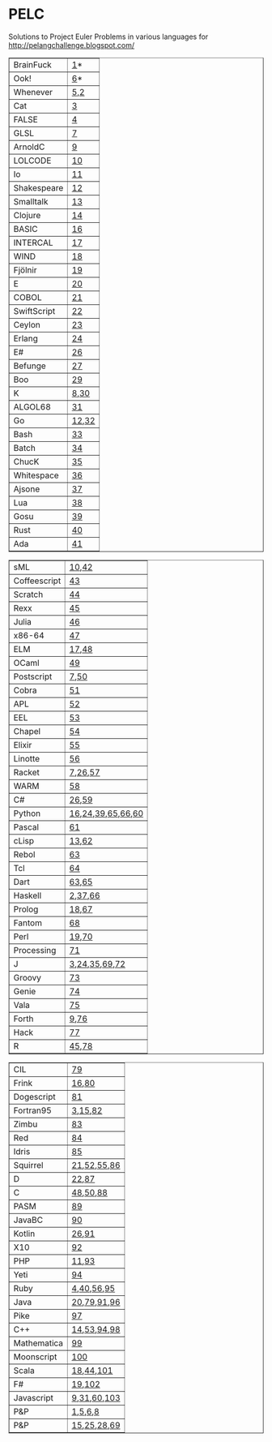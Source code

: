 PELC
====

Solutions to Project Euler Problems in various languages for http://pelangchallenge.blogspot.com/
<div><table border="1" id="progress">
<tbody>
<tr class="alt">
<td>BrainFuck</td>
<td><a href="http://github.com/drsam94/PELC/blob/master/e1.bf">1</a>*</td></tr>
<tr>
<td>Ook!</td>
<td><a href="http://github.com/drsam94/PELC/blob/master/e6.ook">6</a>*</td></tr>
<tr class="alt">
<td>Whenever</td>
<td><a href="http://github.com/drsam94/PELC/blob/master/e5.we">5</a>,<a href="http://github.com/drsam94/PELC/blob/master/e2.we">2</a></td></tr>
<tr>
<td>Cat</td>
<td><a href="http://github.com/drsam94/PELC/blob/master/e3.cat">3</a></td></tr>
<tr class="alt">
<td>FALSE</td>
<td><a href="http://github.com/drsam94/PELC/blob/master/e4.f">4</a></td></tr>
<tr>
<td>GLSL</td>
<td><a href="http://github.com/drsam94/PELC/blob/master/e7.pix">7</a></td></tr>
<tr class="alt">
<td>ArnoldC</td>
<td><a href="http://github.com/drsam94/PELC/blob/master/e9.arnoldc">9</a></td></tr>
<tr>
<td>LOLCODE</td>
<td><a href="http://github.com/drsam94/PELC/blob/master/e10.lol">10</a></td></tr>
<tr class="alt">
<td>Io</td>
<td><a href="http://github.com/drsam94/PELC/blob/master/e11.io">11</a></td></tr>
<tr>
<td>Shakespeare</td>
<td><a href="http://github.com/drsam94/PELC/blob/master/e12.spl">12</a></td></tr>
<tr class="alt">
<td>Smalltalk</td>
<td><a href="http://github.com/drsam94/PELC/blob/master/e13.st">13</a></td></tr>
<tr>
<td>Clojure</td>
<td><a href="http://github.com/drsam94/PELC/blob/master/e14.clj">14</a></td></tr>
<tr class="alt">
<td>BASIC</td>
<td><a href="http://github.com/drsam94/PELC/blob/master/e16.bas">16</a></td></tr>
<tr>
<td>INTERCAL</td>
<td><a href="http://github.com/drsam94/PELC/blob/master/e17.i">17</a></td></tr>
<tr class="alt">
<td>WIND</td>
<td><a href="http://github.com/drsam94/PELC/blob/master/e18.s">18</a></td></tr>
<tr>
<td>Fjölnir</td>
<td><a href="http://github.com/drsam94/PELC/blob/master/e19.fjo">19</a></td></tr>
<tr class="alt">
<td>E</td>
<td><a href="http://github.com/drsam94/PELC/blob/master/e20.e">20</a></td></tr>
<tr>
<td>COBOL</td>
<td><a href="http://github.com/drsam94/PELC/blob/master/e21.cbl">21</a></td></tr>
<tr class="alt">
<td>SwiftScript</td>
<td><a href="http://github.com/drsam94/PELC/blob/master/e22.swift">22</a></td></tr>
<tr>
<td>Ceylon</td>
<td><a href="http://github.com/drsam94/PELC/blob/master/e23.ceylon">23</a></td></tr>
<tr class="alt">
<td>Erlang</td>
<td><a href="http://github.com/drsam94/PELC/blob/master/e24.erl">24</a></td></tr>
<tr>
<td>E#</td>
<td><a href="http://github.com/drsam94/PELC/blob/master/e26.es">26</a></td></tr>
<tr class="alt">
<td>Befunge</td>
<td><a href="http://github.com/drsam94/PELC/blob/master/e27.fun">27</a></td></tr>
<tr>
<td>Boo</td>
<td><a href="http://github.com/drsam94/PELC/blob/master/e29.boo">29</a></td></tr>
<tr class="alt">
<td>K</td>
<td><a href="http://github.com/drsam94/PELC/blob/master/e8.k">8</a>,<a href="http://github.com/drsam94/PELC/blob/master/e30.k">30</a></td></tr>
<tr>
<td>ALGOL68</td>
<td><a href="http://github.com/drsam94/PELC/blob/master/e31.alg">31</a></td></tr>
<tr class="alt">
<td>Go</td>
<td><a href="http://github.com/drsam94/PELC/blob/master/e12.go">12</a>,<a href="http://github.com/drsam94/PELC/blob/master/e32.go">32</a></td></tr>
<tr>
<td>Bash</td>
<td><a href="http://github.com/drsam94/PELC/blob/master/e33.sh">33</a></td></tr>
<tr class="alt">
<td>Batch</td>
<td><a href="http://github.com/drsam94/PELC/blob/master/e34.bat">34</a></td></tr>
<tr>
<td>ChucK</td>
<td><a href="http://github.com/drsam94/PELC/blob/master/e35.chk">35</a></td></tr>
<tr class="alt">
<td>Whitespace</td>
<td><a href="http://github.com/drsam94/PELC/blob/master/e36.ws">36</a></td></tr>
<tr>
<td>Ajsone</td>
<td><a href="http://github.com/drsam94/PELC/blob/master/e37.json">37</a></td></tr>
<tr class="alt">
<td>Lua</td>
<td><a href="http://github.com/drsam94/PELC/blob/master/e38.lua">38</a></td></tr>
<tr>
<td>Gosu</td>
<td><a href="http://github.com/drsam94/PELC/blob/master/e39.gsp">39</a></td></tr>
<tr class="alt">
<td>Rust</td>
<td><a href="http://github.com/drsam94/PELC/blob/master/e40.rs">40</a></td></tr>
<tr>
<td>Ada</td>
<td><a href="http://github.com/drsam94/PELC/blob/master/e41.adb">41</a></td></tr>
</tbody></table></div>
<div><table border="1" id="progress">
<tbody>
<tr class="alt">
<td>sML</td>
<td><a href="http://github.com/drsam94/PELC/blob/master/e10.sml">10</a>,<a href="http://github.com/drsam94/PELC/blob/master/e42.sml">42</a></td></tr>
<tr>
<td>Coffeescript</td>
<td><a href="http://github.com/drsam94/PELC/blob/master/e43.coffee">43</a></td></tr>
<tr class="alt">
<td>Scratch</td>
<td><a href="http://github.com/drsam94/PELC/blob/master/e44.png">44</a></td></tr>
<tr>
<td>Rexx</td>
<td><a href="http://github.com/drsam94/PELC/blob/master/e45.rexx">45</a></td></tr>
<tr class="alt">
<td>Julia</td>
<td><a href="http://github.com/drsam94/PELC/blob/master/e46.ju">46</a></td></tr>
<tr>
<td>x86-64</td>
<td><a href="http://github.com/drsam94/PELC/blob/master/e47.s">47</a></td></tr>
<tr class="alt">
<td>ELM</td>
<td><a href="http://github.com/drsam94/PELC/blob/master/e17.elm">17</a>,<a href="http://github.com/drsam94/PELC/blob/master/e48.elm">48</a></td></tr>
<tr>
<td>OCaml</td>
<td><a href="http://github.com/drsam94/PELC/blob/master/e49.ocaml">49</a></td></tr>
<tr class="alt">
<td>Postscript</td>
<td><a href="http://github.com/drsam94/PELC/blob/master/e7.ps">7</a>,<a href="http://github.com/drsam94/PELC/blob/master/e50.ps">50</a></td></tr>
<tr>
<td>Cobra</td>
<td><a href="http://github.com/drsam94/PELC/blob/master/e51.cobra">51</a></td></tr>
<tr class="alt">
<td>APL</td>
<td><a href="http://github.com/drsam94/PELC/blob/master/e52.apl">52</a></td></tr>
<tr>
<td>EEL</td>
<td><a href="http://github.com/drsam94/PELC/blob/master/e53.eel">53</a></td></tr>
<tr class="alt">
<td>Chapel</td>
<td><a href="http://github.com/drsam94/PELC/blob/master/e54.chpl">54</a></td></tr>
<tr>
<td>Elixir</td>
<td><a href="http://github.com/drsam94/PELC/blob/master/e55.ex">55</a></td></tr>
<tr class="alt">
<td>Linotte</td>
<td><a href="http://github.com/drsam94/PELC/blob/master/e56.liv">56</a></td></tr>
<tr>
<td>Racket</td>
<td><a href="http://github.com/drsam94/PELC/blob/master/e7.rkt">7</a>,<a href="http://github.com/drsam94/PELC/blob/master/e26.rkt">26</a>,<a href="http://github.com/drsam94/PELC/blob/master/e57.rkt">57</a></td></tr>
<tr class="alt">
<td>WARM</td>
<td><a href="http://github.com/drsam94/PELC/blob/master/e58.s">58</a></td></tr>
<tr>
<td>C#</td>
<td><a href="http://github.com/drsam94/PELC/blob/master/e26.cs">26</a>,<a href="http://github.com/drsam94/PELC/blob/master/e59.cs">59</a></td></tr>
<tr class="alt">
<td>Python</td>
<td><a href="http://github.com/drsam94/PELC/blob/master/e16.py">16</a>,<a href="http://github.com/drsam94/PELC/blob/master/e24.py">24</a>,<a href="http://github.com/drsam94/PELC/blob/master/e39.py">39</a>,<a href="http://github.com/drsam94/PELC/blob/master/e65.py">65</a>,<a href="http://github.com/drsam94/PELC/blob/master/e66.py">66</a>,<a href="http://github.com/drsam94/PELC/blob/master/e60.py">60</a></td></tr>
<tr>
<td>Pascal</td>
<td><a href="http://github.com/drsam94/PELC/blob/master/e61.pas">61</a></td></tr>
<tr class="alt">
<td>cLisp</td>
<td><a href="http://github.com/drsam94/PELC/blob/master/e13.lisp">13</a>,<a href="http://github.com/drsam94/PELC/blob/master/e62.lisp">62</a></td></tr>
<tr>
<td>Rebol</td>
<td><a href="http://github.com/drsam94/PELC/blob/master/e63.reb">63</a></td></tr>
<tr class="alt">
<td>Tcl</td>
<td><a href="http://github.com/drsam94/PELC/blob/master/e64.tcl">64</a></td></tr>
<tr>
<td>Dart</td>
<td><a href="http://github.com/drsam94/PELC/blob/master/e63.dart">63</a>,<a href="http://github.com/drsam94/PELC/blob/master/e65.dart">65</a></td></tr>
<tr class="alt">
<td>Haskell</td>
<td><a href="http://github.com/drsam94/PELC/blob/master/e2.hs">2</a>,<a href="http://github.com/drsam94/PELC/blob/master/e37.hs">37</a>,<a href="http://github.com/drsam94/PELC/blob/master/e66.hs">66</a></td></tr>
<tr>
<td>Prolog</td>
<td><a href="http://github.com/drsam94/PELC/blob/master/e18.pl">18</a>,<a href="http://github.com/drsam94/PELC/blob/master/e67.pl">67</a></td></tr>
<tr class="alt">
<td>Fantom</td>
<td><a href="http://github.com/drsam94/PELC/blob/master/e68.fan">68</a></td></tr>
<tr>
<td>Perl</td>
<td><a href="http://github.com/drsam94/PELC/blob/master/e19.pl">19</a>,<a href="http://github.com/drsam94/PELC/blob/master/e70.pl">70</a></td></tr>
<tr class="alt">
<td>Processing</td>
<td><a href="http://github.com/drsam94/PELC/blob/master/e71.pde">71</a></td></tr>
<tr>
<td>J</td>
<td><a href="http://github.com/drsam94/PELC/blob/master/e3.j">3</a>,<a href="http://github.com/drsam94/PELC/blob/master/e24.j">24</a>,<a href="http://github.com/drsam94/PELC/blob/master/e35.j">35</a>,<a href="http://github.com/drsam94/PELC/blob/master/e69.j">69</a>,<a href="http://github.com/drsam94/PELC/blob/master/e72.j">72</a></td></tr>
<tr class="alt">
<td>Groovy</td>
<td><a href="http://github.com/drsam94/PELC/blob/master/e73.gvy">73</a></td></tr>
<tr>
<td>Genie</td>
<td><a href="http://github.com/drsam94/PELC/blob/master/e74.gs">74</a></td></tr>
<tr class="alt">
<td>Vala</td>
<td><a href="http://github.com/drsam94/PELC/blob/master/e75.vala">75</a></td></tr>
<tr>
<td>Forth</td>
<td><a href="http://github.com/drsam94/PELC/blob/master/e9.fs">9</a>,<a href="http://github.com/drsam94/PELC/blob/master/e76.fs">76</a></td></tr>
<tr class="alt">
<td>Hack</td>
<td><a href="http://github.com/drsam94/PELC/blob/master/e77.hh">77</a></td></tr>
<tr>
<td>R</td>
<td><a href="http://github.com/drsam94/PELC/blob/master/e45.r">45</a>,<a href="http://github.com/drsam94/PELC/blob/master/e78.r">78</a></td></tr>
</tbody></table></div>
<div><table border="1" id="progress">
<tbody>
<tr class="alt">
<td>CIL</td>
<td><a href="http://github.com/drsam94/PELC/blob/master/e79.il">79</a></td></tr>
<tr>
<td>Frink</td>
<td><a href="http://github.com/drsam94/PELC/blob/master/e16.fr">16</a>,<a href="http://github.com/drsam94/PELC/blob/master/e80.fr">80</a></td></tr>
<tr class="alt">
<td>Dogescript</td>
<td><a href="http://github.com/drsam94/PELC/blob/master/e81.djs">81</a></td></tr>
<tr>
<td>Fortran95</td>
<td><a href="http://github.com/drsam94/PELC/blob/master/e3.f95">3</a>,<a href="http://github.com/drsam94/PELC/blob/master/e15.f95">15</a>,<a href="http://github.com/drsam94/PELC/blob/master/e82.f95">82</a></td></tr>
<tr class="alt">
<td>Zimbu</td>
<td><a href="http://github.com/drsam94/PELC/blob/master/e83.zu">83</a></td></tr>
<tr>
<td>Red</td>
<td><a href="http://github.com/drsam94/PELC/blob/master/e84.red">84</a></td></tr>
<tr class="alt">
<td>Idris</td>
<td><a href="http://github.com/drsam94/PELC/blob/master/e85.idr">85</a></td></tr>
<tr>
<td>Squirrel</td>
<td><a href="http://github.com/drsam94/PELC/blob/master/e21.sq">21</a>,<a href="http://github.com/drsam94/PELC/blob/master/e52.sq">52</a>,<a href="http://github.com/drsam94/PELC/blob/master/e55.sq">55</a>,<a href="http://github.com/drsam94/PELC/blob/master/e86.sq">86</a></td></tr>
<tr class="alt">
<td>D</td>
<td><a href="http://github.com/drsam94/PELC/blob/master/e22.d">22</a>,<a href="http://github.com/drsam94/PELC/blob/master/e87.d">87</a></td></tr>
<tr>
<td>C</td>
<td><a href="http://github.com/drsam94/PELC/blob/master/e48.c">48</a>,<a href="http://github.com/drsam94/PELC/blob/master/e50.c">50</a>,<a href="http://github.com/drsam94/PELC/blob/master/e88.c">88</a></td></tr>
<tr class="alt">
<td>PASM</td>
<td><a href="http://github.com/drsam94/PELC/blob/master/e89.pasm">89</a></td></tr>
<tr>
<td>JavaBC</td>
<td><a href="http://github.com/drsam94/PELC/blob/master/e90.j">90</a></td></tr>
<tr class="alt">
<td>Kotlin</td>
<td><a href="http://github.com/drsam94/PELC/blob/master/e26.kot">26</a>,<a href="http://github.com/drsam94/PELC/blob/master/e91.kot">91</a></td></tr>
<tr>
<td>X10</td>
<td><a href="http://github.com/drsam94/PELC/blob/master/e92.x10">92</a></td></tr>
<tr class="alt">
<td>PHP</td>
<td><a href="http://github.com/drsam94/PELC/blob/master/e11.php">11</a>,<a href="http://github.com/drsam94/PELC/blob/master/e93.php">93</a></td></tr>
<tr>
<td>Yeti</td>
<td><a href="http://github.com/drsam94/PELC/blob/master/e94.yeti">94</a></td></tr>
<tr class="alt">
<td>Ruby</td>
<td><a href="http://github.com/drsam94/PELC/blob/master/e4.rb">4</a>,<a href="http://github.com/drsam94/PELC/blob/master/e40.rb">40</a>,<a href="http://github.com/drsam94/PELC/blob/master/e56.rb">56</a>,<a href="http://github.com/drsam94/PELC/blob/master/e95.rb">95</a></td></tr>
<tr>
<td>Java</td>
<td><a href="http://github.com/drsam94/PELC/blob/master/e20.java">20</a>,<a href="http://github.com/drsam94/PELC/blob/master/e79.java">79</a>,<a href="http://github.com/drsam94/PELC/blob/master/e91.java">91</a>,<a href="http://github.com/drsam94/PELC/blob/master/e96.java">96</a></td></tr>
<tr class="alt">
<td>Pike</td>
<td><a href="http://github.com/drsam94/PELC/blob/master/e97.pike">97</a></td></tr>
<tr>
<td>C++</td>
<td><a href="http://github.com/drsam94/PELC/blob/master/e14.cpp">14</a>,<a href="http://github.com/drsam94/PELC/blob/master/e53.cpp">53</a>,<a href="http://github.com/drsam94/PELC/blob/master/e94.cpp">94</a>,<a href="http://github.com/drsam94/PELC/blob/master/e98.cpp">98</a></td></tr>
<tr class="alt">
<td>Mathematica</td>
<td><a href="http://github.com/drsam94/PELC/blob/master/e99.nb">99</a></td></tr>
<tr>
<td>Moonscript</td>
<td><a href="http://github.com/drsam94/PELC/blob/master/e100.ms">100</a></td></tr>
<tr class="alt">
<td>Scala</td>
<td><a href="http://github.com/drsam94/PELC/blob/master/e18.scala">18</a>,<a href="http://github.com/drsam94/PELC/blob/master/e44.scala">44</a>,<a href="http://github.com/drsam94/PELC/blob/master/e101.scala">101</a></td></tr>
<tr>
<td>F#</td>
<td><a href="http://github.com/drsam94/PELC/blob/master/e19.fs">19</a>,<a href="http://github.com/drsam94/PELC/blob/master/e102.fs">102</a></td></tr>
<tr class="alt">
<td>Javascript</td>
<td><a href="http://github.com/drsam94/PELC/blob/master/e9.html">9</a>,<a href="http://github.com/drsam94/PELC/blob/master/e31.html">31</a>,<a href="http://github.com/drsam94/PELC/blob/master/e60.html">60</a>,<a href="http://github.com/drsam94/PELC/blob/master/e103.html">103</a></td></tr>
<tr>
<td>P&amp;P</td>
<td><a href="http://github.com/drsam94/PELC/blob/master/e1.txt">1</a>,<a href="http://github.com/drsam94/PELC/blob/master/e5.txt">5</a>,<a href="http://github.com/drsam94/PELC/blob/master/e6.txt">6</a>,<a href="http://github.com/drsam94/PELC/blob/master/e8.txt">8</a></td></tr>
<tr class="alt">
<td>P&amp;P</td>
<td><a href="http://github.com/drsam94/PELC/blob/master/e15.txt">15</a>,<a href="http://github.com/drsam94/PELC/blob/master/e25.txt">25</a>,<a href="http://github.com/drsam94/PELC/blob/master/e28.txt">28</a>,<a href="http://github.com/drsam94/PELC/blob/master/e69.txt">69</a></td></tr>
</tbody></table></div>

